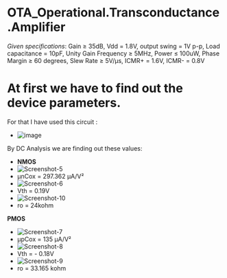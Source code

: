 # OTA_Operational.Transconductance.Amplifier

*Given specifications*: 
Gain ≥ 35dB, Vdd = 1.8V, output swing = 1V p-p, Load capacitance = 10pF, Unity Gain Frequency ≥ 5MHz, Power ≤ 100uW, Phase Margin ≥ 60 degrees, Slew Rate ≥ 5V/μs, ICMR+ = 1.6V, ICMR- = 0.8V


# At first we have to find out the device parameters.
For that I have used this circuit :
- ![image](https://github.com/user-attachments/assets/0bb2df2c-5164-4ed3-8f08-c4d04d6aff7c)

By DC Analysis we are finding out these values:
- **NMOS**
- ![Screenshot-5](https://github.com/user-attachments/assets/4ac88d3b-cd66-40f5-bd22-d436f10e01d5)
- μnCox = 297.362 μA/V²
- ![Screenshot-6](https://github.com/user-attachments/assets/fdf30312-c01c-48d6-9b10-6c8e30406f07)
- Vth = 0.19V
- ![Screenshot-10](https://github.com/user-attachments/assets/799ad688-e9e5-4317-ba04-e044fb56e24d)
- ro = 24kohm

**PMOS**
- ![Screenshot-7](https://github.com/user-attachments/assets/e88810d2-dbfb-4c14-b2b8-77e3cf23b2c3)
- μpCox = 135 μA/V²
- ![Screenshot-8](https://github.com/user-attachments/assets/060af715-0957-4381-88ea-0388a2082071)
- Vth = - 0.18V
- ![Screenshot-9](https://github.com/user-attachments/assets/d4fed133-a97e-4713-aed2-e9979a3215f9)
- ro = 33.165 kohm


